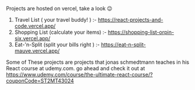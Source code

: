 Projects are hosted on vercel, take a look 😉

1. Travel List ( your travel buddy! ) :- https://react-projects-and-code.vercel.app/
2. Shopping List (calculate your items) :- https://shopping-list-orpin-six.vercel.app/
3. Eat-'n-Split (split your bills right ) :- https://eat-n-split-mauve.vercel.app/

Some of These  projects are projects that jonas schmedtmann teaches in his React course at udemy.com. go ahead and check it out at https://www.udemy.com/course/the-ultimate-react-course/?couponCode=ST2MT43024
